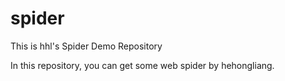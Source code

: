 # spider
This is hhl's Spider Demo Repository

In this repository, you can get some web spider by hehongliang.


